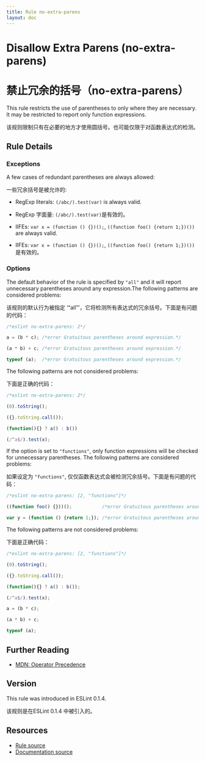 ```yaml
---
title: Rule no-extra-parens
layout: doc
---
```

<!-- Note: No pull requests accepted for this file. See README.md in the root directory for details. -->
# Disallow Extra Parens (no-extra-parens)
# 禁止冗余的括号（no-extra-parens）

This rule restricts the use of parentheses to only where they are necessary. It may be restricted to report only function expressions.

该规则限制只有在必要的地方才使用圆括号。也可能仅限于对函数表达式的检测。

## Rule Details

### Exceptions

A few cases of redundant parentheses are always allowed:

一些冗余括号是被允许的:

* RegExp literals: `(/abc/).test(var)` is always valid.
* RegExp 字面量: `(/abc/).test(var)`是有效的。

* IIFEs: `var x = (function () {})();`, `((function foo() {return 1;})())` are always valid.
* IIFEs: `var x = (function () {})();`, `((function foo() {return 1;})())`是有效的。

### Options

The default behavior of the rule is specified by `"all"` and it will report unnecessary parentheses around any expression.The following patterns are considered problems:

该规则的默认行为被指定 ‘“all”’，它将检测所有表达式的冗余括号。下面是有问题的代码：

```js
/*eslint no-extra-parens: 2*/

a = (b * c); /*error Gratuitous parentheses around expression.*/

(a * b) + c; /*error Gratuitous parentheses around expression.*/

typeof (a);  /*error Gratuitous parentheses around expression.*/
```

The following patterns are not considered problems:

下面是正确的代码：

```js
/*eslint no-extra-parens: 2*/

(0).toString();

({}.toString.call());

(function(){} ? a() : b())

(/^a$/).test(x);
```

If the option is set to `"functions"`, only function expressions will be checked for unnecessary parentheses. The following patterns are considered problems:

如果设定为 `"functions"`, 仅仅函数表达式会被检测冗余括号。下面是有问题的代码：

```js
/*eslint no-extra-parens: [2, "functions"]*/

((function foo() {}))();           /*error Gratuitous parentheses around expression.*/

var y = (function () {return 1;}); /*error Gratuitous parentheses around expression.*/
```

The following patterns are not considered problems:

下面是正确代码：

```js
/*eslint no-extra-parens: [2, "functions"]*/

(0).toString();

({}.toString.call());

(function(){} ? a() : b());

(/^a$/).test(x);

a = (b * c);

(a * b) + c;

typeof (a);
```


## Further Reading

* [MDN: Operator Precedence](https://developer.mozilla.org/en-US/docs/Web/JavaScript/Reference/Operators/Operator_Precedence)

## Version

This rule was introduced in ESLint 0.1.4.

该规则是在ESLint 0.1.4 中被引入的。

## Resources

* [Rule source](https://github.com/eslint/eslint/tree/master/lib/rules/no-extra-parens.js)
* [Documentation source](https://github.com/eslint/eslint/tree/master/docs/rules/no-extra-parens.md)
